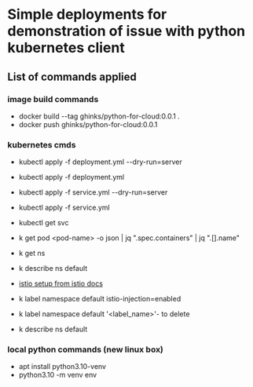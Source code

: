 # Simple deployments for demonstration of issue with python kubernetes client 

## List of commands applied 
### image build commands
- docker build --tag ghinks/python-for-cloud:0.0.1 .
- docker push ghinks/python-for-cloud:0.0.1

### kubernetes cmds
- kubectl apply -f deployment.yml --dry-run=server
- kubectl apply -f deployment.yml
- kubectl apply -f service.yml --dry-run=server
- kubectl apply -f service.yml
- kubectl get svc
- k get pod &lt;pod-name&gt; -o json | jq ".spec.containers" | jq ".[].name"

- k get ns
- k describe ns default
- [istio setup from istio docs](https://istio.io/latest/docs/setup/getting-started/)
- k label namespace default istio-injection=enabled
- k label namespace default '<label_name>'- to delete
- k describe ns default

### local python commands (new linux box)
- apt install python3.10-venv
- python3.10 -m venv env
